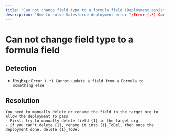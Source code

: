 ```yaml
---
title: "Can not change field type to a formula field (Deployment assistant)"
description: "How to solve Salesforce deployment error "/Error (.*) Cannot update a field from a Formula to something else""
---
```

<!-- markdownlint-disable MD013 -->
# Can not change field type to a formula field

## Detection

- RegExp: `Error (.*) Cannot update a field from a Formula to something else`

## Resolution

```shell
You need to manually delete or rename the field in the target org to allow the deployment to pass
- First, try to manually delete field {1} in the target org
- if you can't delete {1}, rename it into {1}_ToDel, then once the deployment done, delete {1}_ToDel
```
